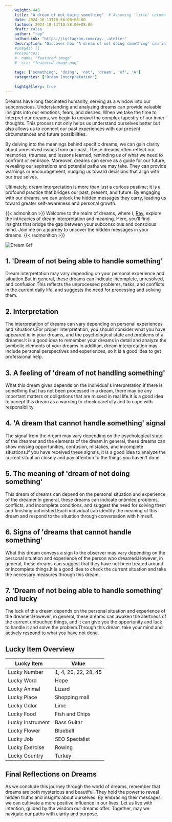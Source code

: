 ```yaml
---
    weight: 445
    title: "A dream of not doing something"  # Assuming 'title' column exists
    date: 2024-10-13T10:58:00+08:00
    lastmod: 2024-10-13T10:58:00+08:00
    draft: false
    author: "ray"
    authorLink: "https://instagram.com/ray._.atelier"
    description: "Discover how 'A dream of not doing something' can interpret your future and uncover its significant meanings in your life."
    #images: []
    #resources:
    #- name: "featured-image"
    #  src: "featured-image.png"
    
    tags: ['something', 'doing', 'not', 'dream', 'of', 'A']
    categories: ["Dream Interpretation"]
    
    lightgallery: true
---
```

    
Dreams have long fascinated humanity, serving as a window into our subconscious. Understanding and analyzing dreams can provide valuable insights into our emotions, fears, and desires. When we take the time to interpret our dreams, we begin to unravel the complex tapestry of our inner thoughts. This process not only helps us understand ourselves better but also allows us to connect our past experiences with our present circumstances and future possibilities.

By delving into the meanings behind specific dreams, we can gain clarity about unresolved issues from our past. These dreams often reflect our memories, traumas, and lessons learned, reminding us of what we need to confront or embrace. Moreover, dreams can serve as a guide for our future, revealing our aspirations and potential paths we may take. They can provide warnings or encouragement, nudging us toward decisions that align with our true selves.

Ultimately, dream interpretation is more than just a curious pastime; it is a profound practice that bridges our past, present, and future. By engaging with our dreams, we can unlock the hidden messages they carry, leading us toward greater self-awareness and personal growth.

{{< admonition >}}
Welcome to the realm of dreams, where I, [Ray](https://instagram.com/ray._.atelier), explore the intricacies of dream interpretation and meaning. Here, you’ll find insights that bridge the gap between your subconscious and conscious mind. Join me on a journey to uncover the hidden messages in your dreams.
{{< /admonition >}}

![Dream Grl](https://cdn.pixabay.com/photo/2017/11/02/03/35/gothic-2910057_1280.jpg "Dream Grl")

## 1. 'Dream of not being able to handle something'
Dream interpretation may vary depending on your personal experience and situation.But in general, these dreams can indicate incomplete, unresolved, and confusion.This reflects the unprocessed problems, tasks, and conflicts in the current daily life, and suggests the need for processing and solving them.

## 2. Interpretation
The interpretation of dreams can vary depending on personal experiences and situations.For proper interpretation, you should consider what you have appeared in in your dreams, and the psychological state and problems of a dreamer.It is a good idea to remember your dreams in detail and analyze the symbolic elements of your dreams.In addition, dream interpretation may include personal perspectives and experiences, so it is a good idea to get professional help.

## 3. A feeling of 'dream of not handling something'
What this dream gives depends on the individual's interpretation.If there is something that has not been processed in a dream, there may be any important matters or obligations that are missed in real life.It is a good idea to accept this dream as a warning to check carefully and to cope with responsibility.

## 4. 'A dream that cannot handle something' signal
The signal from the dream may vary depending on the psychological state of the dreamer and the elements of the dream.In general, these dreams can show missing opportunities, confusion, mistakes, and incomplete situations.If you have received these signals, it is a good idea to analyze the current situation closely and pay attention to the things you haven't done.

## 5. The meaning of 'dream of not doing something'
This dream of dreams can depend on the personal situation and experience of the dreamer.In general, these dreams can indicate untimled problems, conflicts, and incomplete conditions, and suggest the need for solving them and finishing unfinished.Each individual can identify the meaning of this dream and respond to the situation through conversation with himself.

## 6. Signs of 'dreams that cannot handle something'
What this dream conveys a sign to the observer may vary depending on the personal situation and experience of the person who dreamed.However, in general, these dreams can suggest that they have not been treated around or incomplete things.It is a good idea to check the current situation and take the necessary measures through this dream.

## 7. 'Dream of not being able to handle something' and lucky
The luck of this dream depends on the personal situation and experience of the dreamer.However, in general, these dreams can awaken the alertness of the current untouched things, and it can give you the opportunity and luck to handle it and solve the problem.Through this dream, take your mind and actively respond to what you have not done.

## Lucky Item Overview
| Lucky Item          | Value              |
|---------------|--------------------|
| Lucky Number        | 1, 4, 20, 22, 28, 45  |
| Lucky Word          | Hope |
| Lucky Animal        | Lizard |
| Lucky Place         | Shopping mall     |
| Lucky Color         | Lime     |
| Lucky Food          | Fish and Chips      |
| Lucky Instrument    | Bass Guitar |
| Lucky Flower        | Bluebell    |
| Lucky Job           | SEO Specialist       |
| Lucky Exercise      | Rowing  |
| Lucky Country       | Turkey    |


##  Final Reflections on Dreams

As we conclude this journey through the world of dreams, remember that dreams are both mysterious and beautiful. They hold the power to reveal hidden truths and insights about ourselves. By embracing their messages, we can cultivate a more positive influence in our lives. Let us live with intention, guided by the wisdom our dreams offer. Together, may we navigate our paths with clarity and purpose.
